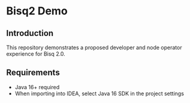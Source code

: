 # Bisq2 Demo

## Introduction

This repository demonstrates a proposed developer and node operator experience for Bisq 2.0.

## Requirements

- Java 16+ required
- When importing into IDEA, select Java 16 SDK in the project settings

